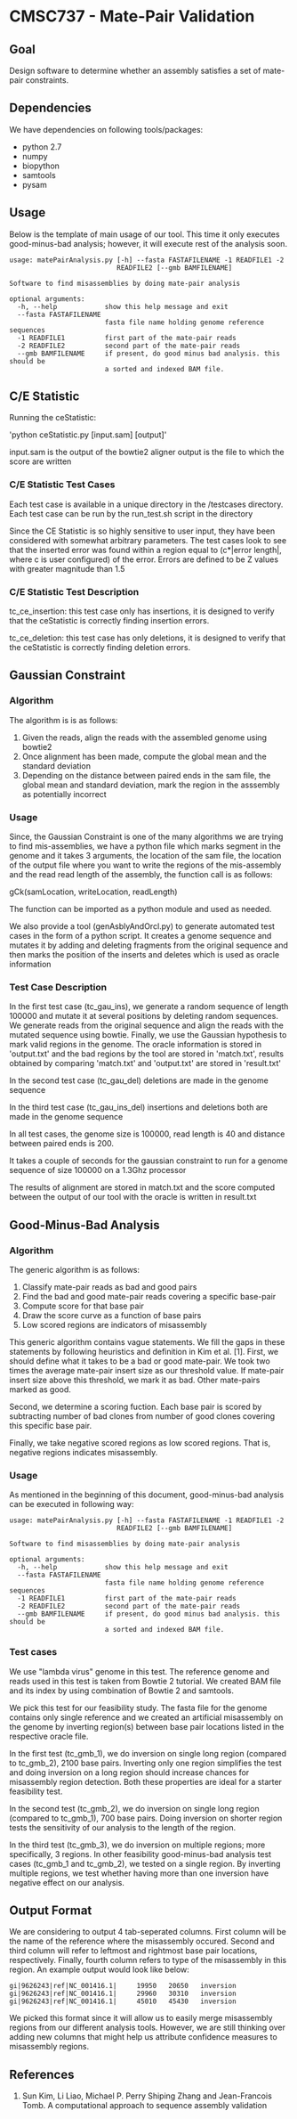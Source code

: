# CMSC737 - Mate-Pair Validation #

## Goal ##
Design software to determine whether an assembly satisfies a set of mate-pair constraints.

## Dependencies ##
We have dependencies on following tools/packages:

* python 2.7
* numpy
* biopython
* samtools
* pysam

## Usage ##
Below is the template of main usage of our tool. This time it only executes good-minus-bad analysis; however, it will execute rest of the analysis soon.
```
usage: matePairAnalysis.py [-h] --fasta FASTAFILENAME -1 READFILE1 -2
                           READFILE2 [--gmb BAMFILENAME]

Software to find misassemblies by doing mate-pair analysis

optional arguments:
  -h, --help            show this help message and exit
  --fasta FASTAFILENAME
                        fasta file name holding genome reference sequences
  -1 READFILE1          first part of the mate-pair reads
  -2 READFILE2          second part of the mate-pair reads
  --gmb BAMFILENAME     if present, do good minus bad analysis. this should be
                        a sorted and indexed BAM file.
```

## C/E Statistic ##
Running the ceStatistic:

'python ceStatistic.py [input.sam] [output]'

input.sam is the output of the bowtie2 aligner
output is the file to which the score are written

### C/E Statistic Test Cases ###
Each test case is available in a unique directory in the /testcases directory. Each test case can be run by the run_test.sh script in the directory

Since the CE Statistic is so highly sensitive to user input, they have been considered with somewhat arbitrary parameters. The test cases look to see that the inserted error was found within a region equal to (c*|error length|, where c is user configured) of the error. Errors are defined to be Z values with greater magnitude than 1.5 

### C/E Statistic Test Description ###

tc_ce_insertion: this test case only has insertions, it is designed to verify that the ceStatistic is correctly finding insertion errors. 

tc_ce_deletion: this test case has only deletions, it is designed to verify that the ceStatistic is correctly finding deletion errors. 





## Gaussian Constraint ##
### Algorithm ###
The algorithm is is as follows:
1) Given the reads, align the reads with the assembled genome using bowtie2
2) Once alignment has been made, compute the global mean and the standard deviation
3) Depending on the distance between paired ends in the sam file, the global mean and standard deviation, mark the region in the asssembly as potentially incorrect

### Usage ###

Since, the Gaussian Constraint is one of the many algorithms we are trying to find mis-assemblies, we have a python file which marks segment in the genome and it takes 3 arguments, the location of the sam file, the location of the output file where you want to write the regions of the mis-assembly and the read read length of the assembly, the function call is as follows:

gCk(samLocation, writeLocation, readLength)

The function can be imported as a python module and used as needed.

We also provide a tool (genAsblyAndOrcl.py) to generate automated test cases in the form of a python script. It creates a genome sequence and mutates it by adding and deleting fragments from the original sequence and then marks the position of the inserts and deletes which is used as oracle information

### Test Case Description ###

In the first test case (tc_gau_ins), we generate a random sequence of length 100000 and mutate it at several positions
 by deleting random sequences. We generate reads from the original sequence and align the reads with
 the mutated sequence using bowtie. Finally, we use the Gaussian hypothesis to mark valid regions in
 the genome. The oracle information is stored in 'output.txt' and the bad regions by the tool are 
stored in 'match.txt', results obtained by comparing 'match.txt' and 'output.txt' are stored in 'result.txt'

In the second test case (tc_gau_del) deletions are made in the genome sequence

In the third test case (tc_gau_ins_del) insertions and deletions both are made in the genome sequence

In all test cases, the genome size is 100000, read length is 40 and distance between paired ends is 200.

It takes a couple of seconds for the gaussian constraint to run for a genome sequence of size 100000 on a 1.3Ghz processor

The results of alignment are stored in match.txt and the score computed between the output of our tool with the oracle is written in result.txt

## Good-Minus-Bad Analysis ##
### Algorithm ###
The generic algorithm is as follows:

1. Classify mate-pair reads as bad and good pairs
2. Find the bad and good mate-pair reads covering a specific base-pair
3. Compute score for that base pair
4. Draw the score curve as a function of base pairs
5. Low scored regions are indicators of misassembly

This generic algorithm contains vague statements. We fill the gaps in these statements by following heuristics and definition in Kim et al. [1]. First, we should define what it takes to be a bad or good mate-pair. We took two times the average mate-pair insert size as our threshold value. If mate-pair insert size above this threshold, we mark it as bad. Other mate-pairs marked as good.

Second, we determine a scoring fuction. Each base pair is scored by subtracting number of bad clones from number of good clones covering this specific base pair.

Finally, we take negative scored regions as low scored regions. That is, negative regions indicates misassembly.

### Usage ###
As mentioned in the beginning of this document, good-minus-bad analysis can be executed in following way:
```
usage: matePairAnalysis.py [-h] --fasta FASTAFILENAME -1 READFILE1 -2
                           READFILE2 [--gmb BAMFILENAME]

Software to find misassemblies by doing mate-pair analysis

optional arguments:
  -h, --help            show this help message and exit
  --fasta FASTAFILENAME
                        fasta file name holding genome reference sequences
  -1 READFILE1          first part of the mate-pair reads
  -2 READFILE2          second part of the mate-pair reads
  --gmb BAMFILENAME     if present, do good minus bad analysis. this should be
                        a sorted and indexed BAM file.
```

### Test cases ###
We use "lambda virus" genome in this test. The reference genome and reads used in this test is taken from Bowtie 2 tutorial. We created BAM file and its index by using combination of Bowtie 2 and samtools.

We pick this test for our feasibility study. The fasta file for the genome contains only single reference and we created an artificial misassembly on the genome by inverting region(s) between base pair locations listed in the respective oracle file. 

In the first test (tc_gmb_1), we do inversion on single long region (compared to tc_gmb_2), 2100 base pairs. Inverting only one region simplifies the test and doing inversion on a long region should increase chances for misassembly region detection. Both these properties are ideal for a starter feasibility test.

In the second test (tc_gmb_2), we do inversion on single long region (compared to tc_gmb_1), 700 base pairs. Doing inversion on shorter region tests the sensitivity of our analysis to the length of the region.

In the third test (tc_gmb_3), we do inversion on multiple regions; more specifically, 3 regions. In other feasibility good-minus-bad analysis test cases (tc_gmb_1 and tc_gmb_2), we tested on a single region. By inverting multiple regions, we test whether having more than one inversion have negative effect on our analysis.

## Output Format ##
We are considering to output 4 tab-seperated columns. First column will be the name of the reference where the misassembly occured. Second and third column will refer to leftmost and rightmost base pair locations, respectively. Finally, fourth column refers to type of the misassembly in this region. An example output would look like below:
```
gi|9626243|ref|NC_001416.1|     19950   20650   inversion
gi|9626243|ref|NC_001416.1|     29960   30310   inversion
gi|9626243|ref|NC_001416.1|     45010   45430   inversion
```

We picked this format since it will allow us to easily merge misassembly regions from our different analysis tools. However, we are still thinking over adding new columns that might help us attribute confidence measures to misassembly regions.

## References ##
1. Sun Kim, Li Liao, Michael P. Perry Shiping Zhang and Jean-Francois Tomb. A computational approach to sequence assembly validation